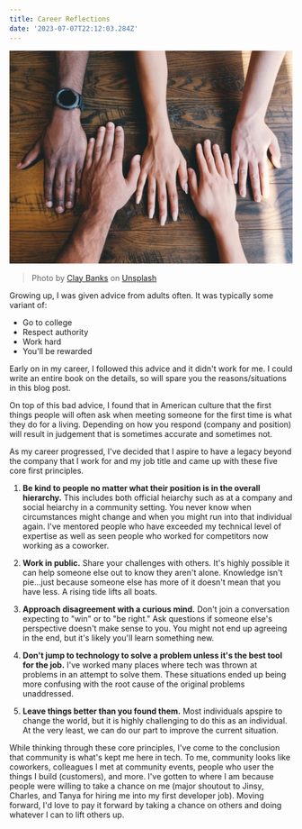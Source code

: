 ```yaml
---
title: Career Reflections
date: '2023-07-07T22:12:03.284Z'
---
```


![Hands](./hands.jpg)

> Photo by <a href="https://unsplash.com/@claybanks?utm_source=unsplash&utm_medium=referral&utm_content=creditCopyText">Clay Banks</a> on <a href="https://unsplash.com/photos/LjqARJaJotc?utm_source=unsplash&utm_medium=referral&utm_content=creditCopyText">Unsplash</a>
  

Growing up, I was given advice from adults often. It was typically some variant of:
- Go to college
- Respect authority
- Work hard
- You'll be rewarded

Early on in my career, I followed this advice and it didn't work for me. I could write an entire book on the details, so will spare you the reasons/situations in this blog post.

On top of this bad advice, I found that in American culture that the first things people will often ask when meeting someone for the first time is what they do for a living. Depending on how you respond (company and position) will result in judgement that is sometimes accurate and sometimes not.

As my career progressed, I've decided that I aspire to have a legacy beyond the company that I work for and my job title and came up with these five core first principles.

1. **Be kind to people no matter what their position is in the overall hierarchy.** This includes both official heiarchy such as at a company and social heiarchy in a community setting. You never know when circumstances might change and when you might run into that individual again. I've mentored people who have exceeded my technical level of expertise as well as seen people who worked for competitors now working as a coworker.

2. **Work in public.** Share your challenges with others. It's highly possible it can help someone else out to know they aren't alone. Knowledge isn't pie...just because someone else has more of it doesn't mean that you have less. A rising tide lifts all boats.

3. **Approach disagreement with a curious mind.** Don't join a conversation expecting to "win" or to "be right." Ask questions if someone else's perspective doesn't make sense to you. You might not end up agreeing in the end, but it's likely you'll learn something new.

4. **Don't jump to technology to solve a problem unless it's the best tool for the job.** I've worked many places where tech was thrown at problems in an attempt to solve them. These situations ended up being more confusing with the root cause of the original problems unaddressed.

5. **Leave things better than you found them.** Most individuals apspire to change the world, but it is highly challenging to do this as an individual. At the very least, we can do our part to improve the current situation.

While thinking through these core principles, I've come to the conclusion that community is what's kept me here in tech. To me, community looks like coworkers, colleagues I met at community events, people who user the things I build (customers), and more. I've gotten to where I am because people were willing to take a chance on me (major shoutout to Jinsy, Charles, and Tanya for hiring me into my first developer job). Moving forward, I'd love to pay it forward by taking a chance on others and doing whatever I can to lift others up.
